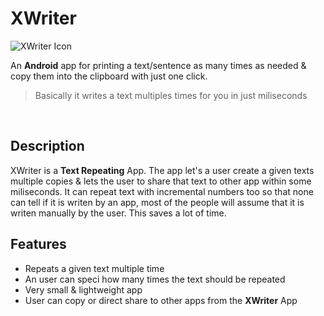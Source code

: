# XWriter

![XWriter Icon](https://i.imgur.com/4YtK20c.png)

An **Android** app for printing a text/sentence as many times as needed & copy them into the clipboard with just one click.

> Basically it writes a text multiples times for you in just miliseconds

<br>

## Description
XWriter is a **Text Repeating** App. The app let's a user create a given texts  multiple copies & lets the user to share that text to other app within some miliseconds. It can repeat text with incremental numbers too so that none can tell if it is writen by an app, most of the people will assume that it is writen manually by the user. This saves a lot of time. 

## Features
* Repeats a given text multiple time
* An user can speci how many times the text should be repeated
* Very small & lightweight app
* User can copy or direct share to other apps from the **XWriter** App

